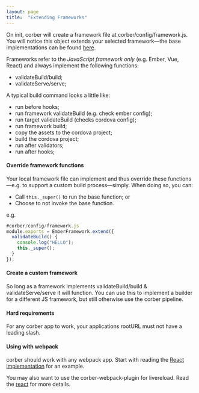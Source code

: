 ```yaml
---
layout: page
title:  "Extending Frameworks"
---
```


On init, corber will create a framework file at corber/config/framework.js.
You will notice this object extends your selected framework&mdash;the base implementations can be found [here](https://github.com/isleofcode/corber/tree/master/lib/frameworks).

Frameworks refer to the *JavaScript framework only* (e.g. Ember, Vue, React) and always implement the following functions:

- validateBuild/build;
- validateServe/serve;

A typical build command looks a little like:

- run before hooks;
- run framework validateBuild (e.g. check ember config);
- run target validateBuild (checks cordova config);
- run framework build;
- copy the assets to the cordova project;
- build the cordova project;
- run after validators;
- run after hooks;

#### Override framework functions
Your local framework file can implement and thus override these functions&mdash;e.g. to support a custom build process&mdash;simply. When doing so, you can:

- Call `this._super()` to run the base function; or
- Choose to not invoke the base function.

e.g.

```javascript
#corber/config/framework.js
module.exports = EmberFramework.extend({
  validateBuild() {
    console.log("HELLO");
    this._super();
  }
});
```

#### Create a custom framework

So long as a framework implements validateBuild/build & validateServe/serve it will function. You can use this to implement a builder for a different JS framework, but still otherwise use the corber pipeline.


#### Hard requirements

For any corber app to work, your applications rootURL must not have a
leading slash.


#### Using with webpack

corber should work with any webpack app. Start with reading the [React
implementation](https://github.com/isleofcode/corber/tree/master/lib/frameworks/react) for an example.

You may also want to use the corber-webpack-plugin for livereload.
Read the [react](/pages/frameworks/react) for more details.
